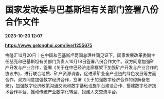 # 国家发改委与巴基斯坦有关部门签署八份合作文件

**2023-10-20 12:07**

**https://www.gelonghui.com/live/1255675**

格隆汇10月20日｜在中国和巴基斯坦两国总理共同见证下，国家发展改革委副主任丛亮和巴基斯坦有关部门负责人10月18日签署八份合作文件。双方同意加强矿产开发与产业合作，签署《关于在中巴经济走廊框架下加强矿产开发与产业合作的协议书》，进行联合地质、矿产资源调查，促进采矿业全产业链的绿色发展等方面合作。双方同意加强数字经济合作，签署《关于加强数字经济合作的谅解备忘录》，加强数字经济政策沟通交流和数字基础设施平台建设合作、搭建数字经济技术合作平台、推动传统产业数字化转型、搭建人文交流平台。